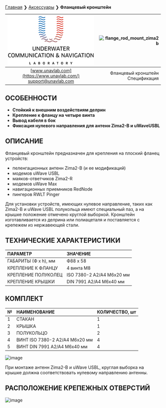 [Главная](/README_RU) ❯ [Аксессуары](/accessories_ru) ❯ **Фланцевый кронштейн**

<div style="page-break-after: always;"></div>

| ![logo](/documentation/sm_logo.png) | ![flange_rod_mount_zima2b](https://github.com/user-attachments/assets/e265e8d7-a215-47e2-b314-4d65db8d39f7) |
| :---: | ---: |
| [www.unavlab.com](https://www.unavlab.com/) <br/> [support@unavlab.com](mailto:support@unavlab.com) | Фланцевый кронштейн <br/> Спецификация |

## ОСОБЕННОСТИ

* **Стойкий к внешним воздействиям делрин**
* **Крепление к фланцу на четыре винта**
* **Вывод кабеля в бок**
* **Фиксация нулевого направления для антенн Zima2-B и uWaveUSBL**


## ОПИСАНИЕ

Фланцевый кронштейн предназначен для крепления на плоский фланец устройств:
- пеленгационных антенн Zima2-B (и ее модификаций)
- модемов uWave USBL
- маяков-ответчиков Zima2-R
- модемов uWave Max
- навигационных приемников RedNode
- пингеров RWLT Pinger

Для установки устройств, имеющих нулевое направление, таких как Zima2-B и uWave USBL полукольца имеют специальный паз, а на крышке положение отмечено круглой выборкой.
Кронштейн изготавливается из делрина или полиацеталя и поставляется с крепежем из нержавеющей стали. 

  
<div style="page-break-after: always;"></div>

## ТЕХНИЧЕСКИЕ ХАРАКТЕРИСТИКИ

| ПАРАМЕТР | ЗНАЧЕНИЕ |
| :--- | :--- |
| ГАБАРИТЫ (Ф х h), мм | Ф88 х 58 |
| КРЕПЛЕНИЕ К ФЛАНЦУ | 4 винта М8 |
| КРЕПЛЕНИЕ ПОЛУКОЛЕЦ | ISO 7380-2 A2/A4 M6х20 мм |
| КРЕПЛЕНИЕ КРЫШКИ | DIN 7991 A2/A4 M6х40 мм |

## КОМПЛЕКТ

| № | НАИМЕНОВАНИЕ | КОЛИЧЕСТВО, шт |
| :--- | :--- | :--- |
| 1 | СТАКАН | 1 |
| 2 | КРЫШКА | 1 |
| 3 | ПОЛУКОЛЬЦО | 2 |
| 4 | ВИНТ ISO 7380-2 A2/A4 M6х20 мм | 4 |
| 5 | ВИНТ DIN 7991 A2/A4 M6х40 мм | 4 |

![image](https://github.com/user-attachments/assets/0f09167c-659f-4971-8aed-dcfa6d1c8a1a)

При монтаже антенн Zima2-B и uWave USBL, круглая выборка на крышке должна соответствовать нулевому направлению антенны.

## РАСПОЛОЖЕНИЕ КРЕПЕЖНЫХ ОТВЕРСТИЙ

![image](https://github.com/user-attachments/assets/0f4869cf-61df-44b9-9ae9-4bc98443b29f)



<div style="page-break-after: always;"></div>


